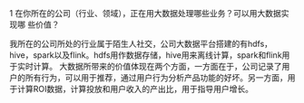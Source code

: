 1 在你所在的公司（行业、领域），正在用大数据处理哪些业务？可以用大数据实现哪
些价值？

我所在的公司所处的行业属于陌生人社交，公司大数据平台搭建的有hdfs，hive，spark以及flink。hdfs用作数据存储，hive用来离线计算，spark和flink用于实时计算。
大数据所带来的价值体现在两个方面，一方面在于，公司记录了用户的所有行为，可以用于推荐，通过用户行为分析产品功能的好坏。另一方面，用于计算ROI数据，计算投放和用户收入的产出比，用于指导用户增长。

